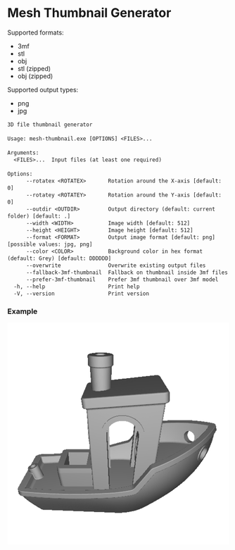 # Mesh Thumbnail Generator

Supported formats:
- 3mf
- stl 
- obj
- stl (zipped)
- obj (zipped)

Supported output types:
- png
- jpg

```
3D file thumbnail generator

Usage: mesh-thumbnail.exe [OPTIONS] <FILES>...

Arguments:
  <FILES>...  Input files (at least one required)

Options:
      --rotatex <ROTATEX>       Rotation around the X-axis [default: 0]
      --rotatey <ROTATEY>       Rotation around the Y-axis [default: 0]
      --outdir <OUTDIR>         Output directory (default: current folder) [default: .]
      --width <WIDTH>           Image width [default: 512]
      --height <HEIGHT>         Image height [default: 512]
      --format <FORMAT>         Output image format [default: png] [possible values: jpg, png]
      --color <COLOR>           Background color in hex format (default: Grey) [default: DDDDDD]
      --overwrite               Overwrite existing output files
      --fallback-3mf-thumbnail  Fallback on thumbnail inside 3mf files
      --prefer-3mf-thumbnail    Prefer 3mf thumbnail over 3mf model
  -h, --help                    Print help
  -V, --version                 Print version
```

### Example

![Example](./example.png)